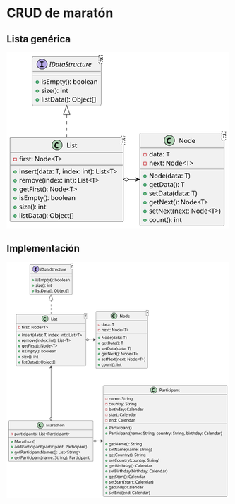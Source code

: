 # CRUD de maratón

## Lista genérica

![](/imagenes/modelosUML/modelo001.svg)

## Implementación

![](/imagenes/modelosUML/modelo002.svg)